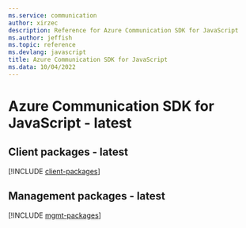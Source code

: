 ```yaml
---
ms.service: communication
author: xirzec
description: Reference for Azure Communication SDK for JavaScript
ms.author: jeffish
ms.topic: reference
ms.devlang: javascript
title: Azure Communication SDK for JavaScript
ms.data: 10/04/2022
---
```

# Azure Communication SDK for JavaScript - latest

## Client packages - latest
[!INCLUDE [client-packages](communication-client-index.md)]
## Management packages - latest
[!INCLUDE [mgmt-packages](communication-mgmt-index.md)]